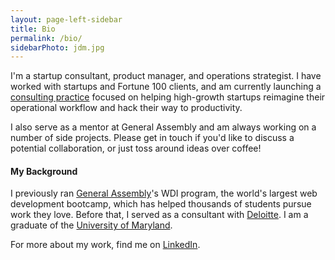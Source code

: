 ```yaml
---
layout: page-left-sidebar
title: Bio
permalink: /bio/
sidebarPhoto: jdm.jpg
---
```


I'm a startup consultant, product manager, and operations strategist. I have worked with startups and Fortune 100 clients, and am currently launching a [consulting practice](/rhythm) focused on helping high-growth startups reimagine their operational workflow and hack their way to productivity.

I also serve as a mentor at General Assembly and am always working on a number of side projects. Please get in touch if you'd like to discuss a potential collaboration, or just toss around ideas over coffee!

#### My Background

I previously ran [General Assembly](http://ga.co/)'s WDI program, the world's largest web development bootcamp, which has helped thousands of students pursue work they love. Before that, I served as a consultant with [Deloitte](http://www.deloitte.com/us/consulting). I am a graduate of the [University of Maryland](http://www.umd.edu).

For more about my work, find me on [LinkedIn](https://www.linkedin.com/in/jdmaresco).

<script src="//platform.linkedin.com/in.js" type="text/javascript"></script>
<script type="IN/MemberProfile" data-id="https://www.linkedin.com/in/jdmaresco" data-format="hover" data-related="false" data-text="JD Maresco"></script>
